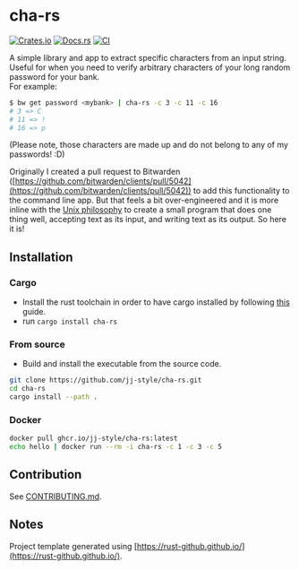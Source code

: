 # cha-rs

[![Crates.io](https://img.shields.io/crates/v/cha-rs.svg)](https://crates.io/crates/cha-rs)
[![Docs.rs](https://docs.rs/cha-rs/badge.svg)](https://docs.rs/cha-rs)
[![CI](https://github.com/jj-style/cha-rs/workflows/CI/badge.svg)](https://github.com/jj-style/cha-rs/actions)

A simple library and app to extract specific characters from an input string. Useful for when you need to verify arbitrary characters of your long random password for your bank.  
For example:  
```bash
$ bw get password <mybank> | cha-rs -c 3 -c 11 -c 16
# 3 => C
# 11 => !
# 16 => p
```
(Please note, those characters are made up and do not belong to any of my passwords! :D)

Originally I created a pull request to Bitwarden ([https://github.com/bitwarden/clients/pull/5042](https://github.com/bitwarden/clients/pull/5042)) to add this functionality to the command line app. But that feels a bit over-engineered and it is more inline with the [Unix philosophy](https://en.wikipedia.org/wiki/Unix_philosophy) to create a small program that does one thing well, accepting text as its input, and writing text as its output. So here it is!  

## Installation

### Cargo

* Install the rust toolchain in order to have cargo installed by following
  [this](https://www.rust-lang.org/tools/install) guide.
* run `cargo install cha-rs`

### From source
* Build and install the executable from the source code.
```bash
git clone https://github.com/jj-style/cha-rs.git
cd cha-rs
cargo install --path .
```

### Docker
```bash
docker pull ghcr.io/jj-style/cha-rs:latest
echo hello | docker run --rm -i cha-rs -c 1 -c 3 -c 5
```

## Contribution

See [CONTRIBUTING.md](CONTRIBUTING.md).

## Notes
Project template generated using [https://rust-github.github.io/](https://rust-github.github.io/).